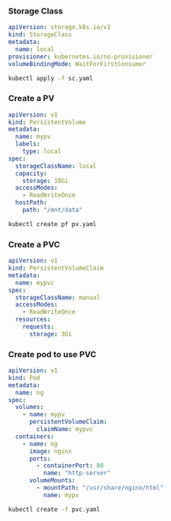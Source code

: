 ### Storage Class 

```yaml
apiVersion: storage.k8s.io/v1
kind: StorageClass
metadata:
  name: local
provisioner: kubernetes.io/no-provisioner
volumeBindingMode: WaitForFirstConsumer
```

```bash
kubectl apply -f sc.yaml
```

### Create a PV 

```yaml
apiVersion: v1
kind: PersistentVolume
metadata:
  name: mypv
  labels:
    type: local
spec:
  storageClassName: local
  capacity:
    storage: 10Gi
  accessModes:
    - ReadWriteOnce
  hostPath:
    path: "/mnt/data"
```

```bash
kubectl create pf pv.yaml
```

### Create a PVC

```yaml
apiVersion: v1
kind: PersistentVolumeClaim
metadata:
  name: mypvc
spec:
  storageClassName: manual
  accessModes:
    - ReadWriteOnce
  resources:
    requests:
      storage: 3Gi
```

### Create pod to use PVC

```yaml
apiVersion: v1
kind: Pod
metadata:
  name: ng
spec:
  volumes:
    - name: mypv
      persistentVolumeClaim:
        claimName: mypvc
  containers:
    - name: ng
      image: nginx
      ports:
        - containerPort: 80
          name: "http-server"
      volumeMounts:
        - mountPath: "/usr/share/nginx/html"
          name: mypv
```

```bash
kubectl create -f pvc.yaml
```